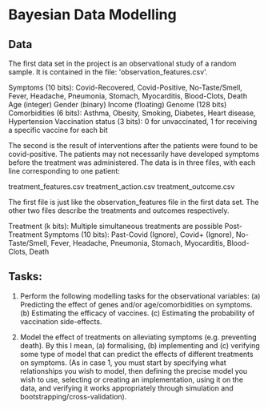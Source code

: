 # Bayesian Data Modelling

## Data
The first data set in the project is an observational study of a random sample.
It is contained in the file: 'observation_features.csv'.

Symptoms (10 bits): Covid-Recovered, Covid-Positive, No-Taste/Smell, Fever, Headache, Pneumonia, Stomach, Myocarditis, Blood-Clots, Death
Age (integer)
Gender (binary)
Income (floating)
Genome (128 bits)
Comorbidities (6 bits): Asthma, Obesity, Smoking, Diabetes, Heart disease, Hypertension
Vaccination status (3 bits): 0 for unvaccinated, 1 for receiving a specific vaccine for each bit


The second is the result of interventions after the patients were found to be covid-positive. The patients may not necessarily have developed symptoms before the treatment was administered. The data is in three files, with each line corresponding to one patient:

treatment_features.csv 
treatment_action.csv
treatment_outcome.csv

The first file is just like the observation_features file in the first data set.
The other two files describe the treatments and outcomes respectively.

Treatment (k bits): Multiple simultaneous treatments are possible 
Post-Treatment Symptoms (10 bits): Past-Covid (Ignore), Covid+ (Ignore), No-Taste/Smell, Fever, Headache, Pneumonia, Stomach, Myocarditis, Blood-Clots, Death

## Tasks:

1. Perform the following modelling tasks for the observational variables:
   (a) Predicting the effect of genes and/or age/comorbidities on symptoms.
   (b) Estimating the efficacy of vaccines.
   (c) Estimating the probability of vaccination side-effects.

2. Model the effect of treatments on alleviating symptoms (e.g. preventing death). By this I mean, (a) formalising, (b) implementing and (c) verifying some type of model that can predict the effects of different treatments on symptoms. (As in case 1, you must start by specifying what relationships you wish to model, then defining the precise model you wish to use, selecting or creating an implementation, using it on the data, and verifying it works appropriately through simulation and bootstrapping/cross-validation).
